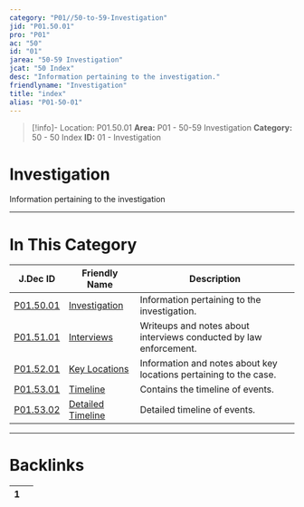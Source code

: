 ```yaml
---
category: "P01//50-to-59-Investigation"
jid: "P01.50.01"
pro: "P01"
ac: "50"
id: "01"
jarea: "50-59 Investigation"
jcat: "50 Index"
desc: "Information pertaining to the investigation."
friendlyname: "Investigation"
title: "index"
alias: "P01-50-01"
---
```

>[!info]- Location: P01.50.01
>**Area:** P01 - 50-59 Investigation
>**Category:** 50 - 50 Index
>**ID:** 01 - Investigation

# Investigation

Information pertaining to the investigation



---
# In This Category

| J.Dec ID                                                                                     | Friendly Name                                                                                        | Description                                                       |
| -------------------------------------------------------------------------------------------- | ---------------------------------------------------------------------------------------------------- | ----------------------------------------------------------------- |
| [P01.50.01](index.md)                            | [Investigation](index.md)                                | Information pertaining to the investigation.                      |
| [P01.51.01](./51-Interviews/index.md)              | [Interviews](./51-Interviews/index.md)                     | Writeups and notes about interviews conducted by law enforcement. |
| [P01.52.01](./52-Key-Locations/index.md)           | [Key Locations](./52-Key-Locations/index.md)               | Information and notes about key locations pertaining to the case. |
| [P01.53.01](./53-Timeline/index.md)                | [Timeline](./53-Timeline/index.md)                         | Contains the timeline of events.                                  |
| [P01.53.02](./53-Timeline/02-Detailed-Timeline.md) | [Detailed Timeline](./53-Timeline/02-Detailed-Timeline.md) | Detailed timeline of events.                                      |


---
# Backlinks
<div><table class="dataview table-view-table"><thead class="table-view-thead"><tr class="table-view-tr-header"><th class="table-view-th"><span></span><span class="dataview small-text">1</span></th><th class="table-view-th"><span></span></th></tr></thead><tbody class="table-view-tbody"></tbody></table></div>